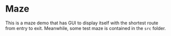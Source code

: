 # Maze

This is a maze demo that has GUI to display itself with the shortest route from entry to exit. Meanwhile, some test maze is contained in the `src` folder.


